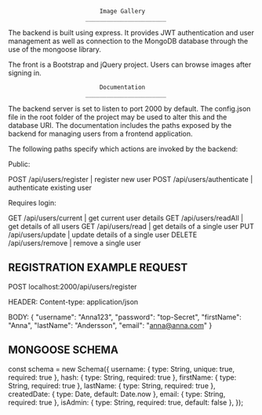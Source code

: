 

                              Image Gallery
                          _______________________


The backend is built using express. It provides JWT authentication and user management
as well as connection to the MongoDB database through the use of the mongoose library.

The front is a Bootstrap and jQuery project. Users can browse images after signing in.




                              Documentation
                          _______________________

The backend server is set to listen to port 2000 by default. The config.json file
in the root folder of the project may be used to alter this and the database URI.
The documentation includes the paths exposed by the backend for managing users
from a frontend application.

The following paths specify which actions are invoked by the backend:


Public:

POST    /api/users/register             |   register new user
POST    /api/users/authenticate         |   authenticate existing user


Requires login:

GET      /api/users/current              |   get current user details
GET      /api/users/readAll              |   get details of all users
GET      /api/users/read                 |   get details of a single user
PUT      /api/users/update               |   update details of a single user
DELETE   /api/users/remove               |   remove a single user



REGISTRATION EXAMPLE REQUEST
-------------------------------------

POST  localhost:2000/api/users/register

HEADER:
Content-type: application/json

BODY:
{
  "username": "Anna123",
  "password": "top-Secret",
  "firstName": "Anna",
  "lastName": "Andersson",
  "email": "anna@anna.com"
}



MONGOOSE SCHEMA
-------------------------------------
const schema = new Schema({
  username: { type: String, unique: true, required: true },
  hash: { type: String, required: true },
  firstName: { type: String, required: true },
  lastName: { type: String, required: true },
  createdDate: { type: Date, default: Date.now },
  email: { type: String, required: true },
  isAdmin: { type: String, required: true, default: false },
});
